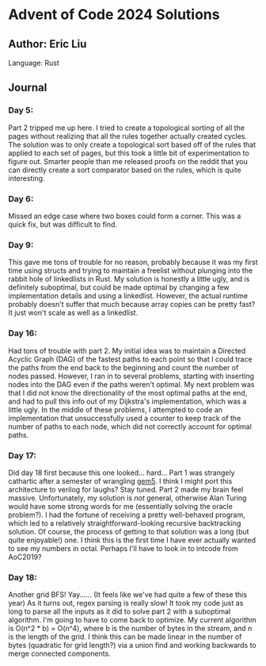# Advent of Code 2024 Solutions
## Author: Eric Liu

Language: Rust

## Journal

### Day 5:
Part 2 tripped me up here. I tried to create a topological sorting of all the pages without realizing that all the rules together actually created cycles. The solution was to only create a topological sort based off of the rules that applied to each set of pages, but this took a little bit of experimentation to figure out. Smarter people than me released proofs on the reddit that you can directly create a sort comparator based on the rules, which is quite interesting.

### Day 6:
Missed an edge case where two boxes could form a corner. This was a quick fix, but was difficult to find.

### Day 9:
This gave me tons of trouble for no reason, probably because it was my first time using structs and trying to maintain a freelist without plunging into the rabbit hole of linkedlists in Rust. My solution is honestly a little ugly, and is definitely suboptimal, but could be made optimal by changing a few implementation details and using a linkedlist. However, the actual runtime probably doesn't suffer that much because array copies can be pretty fast? It just won't scale as well as a linkedlist.

### Day 16:
Had tons of trouble with part 2. My initial idea was to maintain a Directed Acyclic Graph (DAG) of the fastest paths to each point so that I could trace the paths from the end back to the beginning and count the number of nodes passed. 
However, I ran in to several problems, starting with inserting nodes into the DAG even if the paths weren't optimal.
My next problem was that I did not know the directionality of the most optimal paths at the end, and had to pull this info out of my Dijkstra's implementation, which was a little ugly.
In the middle of these problems, I attempted to code an implementation that unsuccessfully used a counter to keep track of the number of paths to each node, which did not correctly account for optimal paths.

### Day 17:
Did day 18 first because this one looked... hard...
Part 1 was strangely cathartic after a semester of wrangling [gem5](https://github.com/gem5/gem5). I think I might port this architecture to verilog for laughs? Stay tuned.
Part 2 made my brain feel massive. Unfortunately, my solution is _not_ general, otherwise Alan Turing would have some strong words for me (essentially solving the oracle problem?). I had the fortune of receiving a pretty well-behaved program, which led to a relatively straightforward-looking recursive backtracking solution.
Of course, the process of getting to that solution was a long (but quite enjoyable!) one. I think this is the first time I have ever actually wanted to see my numbers in octal. Perhaps I'll have to look in to intcode from AoC2019?

### Day 18:
Another grid BFS! Yay...... (It feels like we've had quite a few of these this year)
As it turns out, regex parsing is really slow! It took my code just as long to parse all the inputs as it did to solve part 2 with a suboptimal algorithm. 
I'm going to have to come back to optimize. My current algorithm is O(n^2 * b) = O(n^4), where b is the number of bytes in the stream, and n is the length of the grid.
I think this can be made linear in the number of bytes (quadratic for grid length?) via a union find and working backwards to merge connected components.
